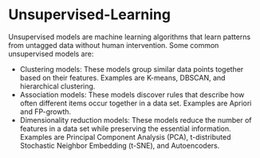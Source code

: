 # Unsupervised-Learning

Unsupervised models are machine learning algorithms that learn patterns 
from untagged data without human intervention. Some common unsupervised models are:

- Clustering models: These models group similar data points together based on their features. Examples are K-means, DBSCAN, and hierarchical clustering.
- Association models: These models discover rules that describe how often different items occur together in a data set. Examples are Apriori and FP-growth.
- Dimensionality reduction models: These models reduce the number of features in a data set while preserving the essential information. Examples are Principal Component Analysis (PCA), t-distributed Stochastic Neighbor Embedding (t-SNE), and Autoencoders.
